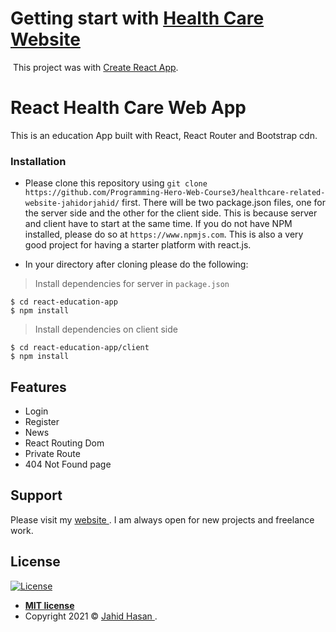 # Getting start with <a href="https://heath-care-web.web.app/" target="_blank">Health Care Website</a>

<a href="https://heath-care-web.web.app/"><img src="https://github.com/Programming-Hero-Web-Course3/healthcare-related-website-jahidorjahid/blob/main/screenshot.jpeg" alt=""></a>
This project was with [Create React App](https://github.com/facebook/create-react-app).

# React Health Care Web App

This is an education App built with React, React Router and Bootstrap cdn.

### Installation

- Please clone this repository using `git clone https://github.com/Programming-Hero-Web-Course3/healthcare-related-website-jahidorjahid/` first. There will be two package.json files, one for the server side and the other for the client side.
  This is because server and client have to start at the same time. If you do not have NPM installed, please do so at `https://www.npmjs.com`. This is also a very good project for having a starter platform with react.js.

- In your directory after cloning please do the following:

> Install dependencies for server in `package.json`

```shell
$ cd react-education-app
$ npm install
```

> Install dependencies on client side

```shell
$ cd react-education-app/client
$ npm install
```

## Features

- Login
- Register
- News
- React Routing Dom
- Private Route
- 404 Not Found page

## Support

Please visit my <a href="http://jahid.me" target="_blank"> website </a>. I am always open for new projects and freelance work.

## License

[![License](http://img.shields.io/:license-mit-blue.svg?style=flat-square)](http://badges.mit-license.org)

- **[MIT license](http://opensource.org/licenses/mit-license.php)**
- Copyright 2021 © <a href="https://jahid.me" target="_blank"> Jahid Hasan </a>.
